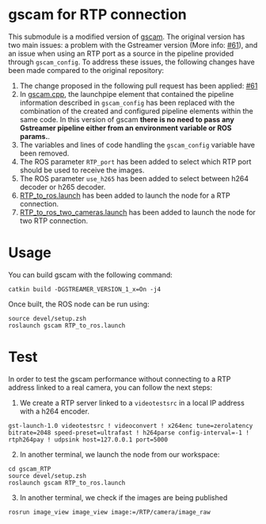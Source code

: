 # gscam for RTP connection

This submodule is a modified version of [gscam](https://github.com/ros-drivers/gscam).
The original version has two main issues: a problem with the Gstreamer version (More info: [#61](https://github.com/ros-drivers/gscam/pull/61)), and an issue when using an RTP port as a source in the pipeline provided through `gscam_config`. To address these issues, the following changes have been made compared to the original repository:

1. The change proposed in the following pull request has been applied: [#61](https://github.com/ros-drivers/gscam/pull/61)
2. In [gscam.cpp](src/src/gscam.cpp), the launchpipe element that contained the pipeline information described in `gscam_config` has been replaced with the combination of the created and configured pipeline elements within the same code. In this version of gscam **there is no need to pass any Gstreamer pipeline either from an environment variable or ROS params.**.
3. The variables and lines of code handling the `gscam_config` variable have been removed.
4. The ROS parameter `RTP_port` has been added to select which RTP port should be used to receive the images.
5. The ROS parameter `use_h265` has been added to select between h264 decoder or h265 decoder.
6. [RTP_to_ros.launch](src/examples/RTP_to_ros.launch) has been added to launch the node for a RTP connection.
7. [RTP_to_ros_two_cameras.launch](src/examples/RTP_to_ros_two_cameras.launch) has been added to launch the node for two RTP connection.

# Usage

You can build gscam with the following command:
```
catkin build -DGSTREAMER_VERSION_1_x=On -j4
```
Once built, the ROS node can be run using:
```
source devel/setup.zsh
roslaunch gscam RTP_to_ros.launch
```


# Test

In order to test the gscam performance without connecting to a RTP address linked to a real camera, you can follow the next steps:

1. We create a RTP server linked to a `videotestsrc` in a local IP address with a h264 encoder.
```
gst-launch-1.0 videotestsrc ! videoconvert ! x264enc tune=zerolatency bitrate=2048 speed-preset=ultrafast ! h264parse config-interval=-1 ! rtph264pay ! udpsink host=127.0.0.1 port=5000
```

2. In another terminal, we launch the node from our workspace:
```
cd gscam_RTP
source devel/setup.zsh
roslaunch gscam RTP_to_ros.launch
```

3. In another terminal, we check if the images are being published
```
rosrun image_view image_view image:=/RTP/camera/image_raw
```